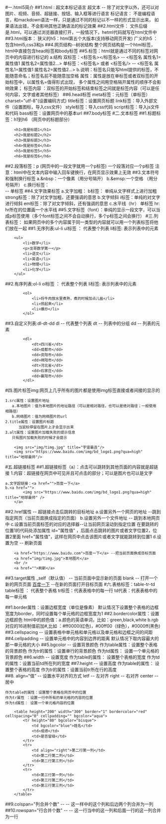 #一.html5简介
##1.html : 超文本标记语言
		 超文本 --  除了对文字以外，还可以对图片、视频、音频、超链接、按钮、输入框等进行语言
		 标记语言： 不是编程语言，和mackdown语法一样，只是通过不同的标记以不一样的形式显示出来，
		           如果语法出错，不会影响其他正确语法的标记效果
##2.html文件： 文件后缀是.html，可以通过浏览器直接打开，一般情况下，hetml代码就写在html文件中
##3.html版本：
         狭义的h5：html第五个大版本(支持移动网页开发)
         广义的h5 ：包含html5,css3和js
##4.网页结构--树状结构
     整个网页结构是一个html标签，html中直接包含head标签和body标签
##5.标签：html就是通过不同的标签对网页中的内容进行标记的
	  a.结构
	  双标签：<标签名></标签名>  --  <标签名 属性名1=属性值1 属性名2=属性值2...>
	  单标签：<标签名> 或者 <标签名/> -- <标签名 属性名1=属性值1 属性名2=属性值2...>
	  b.说明：标签名只能写html提供的标签，不能随意命名；标签名前不能随意加空格
      属性：属性是放在单标签或者双标签的开始标签中，以属性名=值得形式出现，
           多个属性之间用空格隔开属性的顺序不会影响效果；
	  标签内容 ：双标签的开始标签和结束标签之间就是标签内容（可以是任何内容，文字或者其他标签）
##6.head标签
	  meta标签：元标签（单标签）charset="utf-8"(设置编码方式)
	  title标签：设置网页标题
	  link标签：导入外部文件（设置图标，导入css文件）
	  style标签：导入css代码
	  script标签：导入js文件和代码
	  bass标签：设置网页中的基本url
##7.body标签
	<!-- !DOCTYPE : 对版本进行说明
	  html -- 当前版本是html5
	  注意：语法中不区分大小写 -->
	<!DOCTYPE html> 
	<!-- 网页基本结构 -->
	<html>
		<!-- head标签中的内容除了标题和图片可见，其他都不可见 -->
		<head>
			<!-- 设置网页中文本的编程方式 -->
			<meta charset="utf-8">
			<!-- 设置网页标题 -->
			<title></title>
		</head>
		<!-- 网页的内容（都可见） -->
		<body>
		</body>
	</html>
#二.文本标签
##1.标题标签：h1到h6 （网页中的标题部分）

  		<h1>我是标题1</h1>
		<h2>我是标题2</h2>
		<h3>我是标题3</h3>
		<h4>我是标签4</h4>
		<h5>我是标签5</h5>
		<h6>我是标签6</h6>
##2.段落标签：p  (网页中的一段文字就用一个p标签)
		一个段落对应一个p标签
		注意：html中在文本内容中输入回车键换行，在网页显示效果上无效
##3.文本符号和强制换行标签
		a.&nbsp：一个像素（用分号隔开）
		b.&emsp:一个空格 （用分号隔开）
		c.换行标签：<br/> -- 单标签
##4.文字效果标签
        a.文字加粗：
		  b标签：<b></b>  单纯从文字样式上进行加粗
		  strong标签：除了对文字加粗，还要强调的意思
		b.文字倾斜
		i标签：单纯的对文字进行倾斜
		em标签：除了对文字倾斜，还有强调的意思
		c.水平线（hr）
		单标签
		hr: hr所在的位置画一个水平线
##5.文字标签（font）：单纯的显示一段文字，可以当成p标签使用（多个font标签之间不会自动换行，多个p标签之间会换行）
#三.列表标签： 如果网页中的多个内容属于同一类型的内容就可以用一个列表标签将他们放在一起
##1.无序列表:ul-li
	ul标签 ： 代表整个列表
	li标签: 表示列表中的元素

        <ul>
			<li>数学</li>
			<p>龙哥数学第一</p>
			<li>语文</li>
			<li>英语</li>
			<li>物理</li>
			<li>化学</li>
		</ul>
##2.有序列表:ol-li
	ol标签 ： 代表整个列表
	li标签: 表示列表中的元素

            <ol>
				<li>将牛肉放水里煮熟，煮的时候加点儿盐</li>
				<li>捞起来</li>
				<li>爆炒</li>
			</ol>
##3.自定义列表:dl-dt-dd
	dl -- 代表整个列表
	dt -- 列表中的分组
	dd -- 列表的元素

            <dl>
				<dt>四川省</dt>
				<dd>成都市</dd>
				<dd>资阳市</dd>
				<dd>绵阳市</dd>
				<dt>河北省</dt>
				<dd>石家庄</dd>
				<dd>襄阳市</dd>
			</dl>
			
#四.图片标签img:网页上几乎所有的图片都是使用img标签直接或者间接的显示的

	1.src属性：设置图片地址
	   a.本地图片：值为本地图片的地址路径（可以是相对路径，也可以是绝对路径；一般使用 相路径）
	   b.网络图片：值为网络图片的url
	2.title属性：设置图片标题
	      当鼠标停留在图片上才会显示出来
	3.alt属性：设置图片加载失败的提示信息
	   只有图片加载失败的时候才会提示

        <img src="img/timg.jpg" title="宇宙最丑"/>
		<img src="https://www.baidu.com/img/bd_logo1.png?qua=high" title="地球最帅"/>
#五.超链接标签
##1.超链接标签（a）：点击可以跳转到其他页面的内容就是超链接
	1.内容：超链接在网页中可见并且可点击的部分；可以是图片也可以是文字
	
	a.文字超链接：<a href="">百度一下</a>
    b.<a href="">
			<img src="https://www.baidu.com/img/bd_logo1.png?qua=high" title="地球最帅" />
		</a>
##2.href属性 -- 超链接点击后跳转的目标地址
	a.设置另外一个网页的地址 --跳到指定网页（当前页面换成指定的页面）
	b.设置另外一个文件地址  --  跳到本地网页中
	c.设置当前页面标签的对应的选择器--让当前网页滚动到指定位置
	    在要跳转的位置1的代码处添加属性  id="属性值" ，后面点击跳转的图片或者文字位置2，位置2里面 href="属性值"，这样在网页中点击该图片或者文字就能跳转到位置1
	d.设置为空 -- 刷新页面

        <a href="https://www.baidu.com">百度一下</a> --把当前页面换成目标页面
		<a href="img/timg.jpg">本地图片</a>
		<br />
		<a href="">刷新</a>
##3.target属性
	_self（默认值） -- 当前页面中显示新的页面
	blank -- 打开一个新的网页页面
    <a href="https://www.baidu.com" target="blank">百度一下</a> --在新的页面打开目标页面
#六.表格标签：table-tr-td
			table标签 ： 代表整个表格
			tr标签：代表表格中的每一行
			td代表：代表表格中的每一单元格
			
##1.border属性：设置边框宽度（单位是像素）
    默认情况下设置整个表格的边框宽度为border，同时设置每个单元格的边框宽度为1
##2.bordercolor属性：设置边框颜色
    html中的颜色值：a.颜色的英语单词，比如：green,black,white
                   b.rgb对应的16进制值前加#,比如 ：#ff0000(红色)，#00ff00（绿色），#0000ff(黑色)
##3.cellspacing -- 设置表格中单元格和单元格以及单元格和边框之间的间距
##4.cellpadding -- 设置单元格中的内容到边界的距离
      默认情况下取内容最大的那一单元格的大小
##5.bgcolor --  设置背景颜色
      作为table属性：设置整个表格的背景颜色      作为tr的属性：设置单行的背景颜色
      作为td属性： 设置一个单元格的背景颜色
##6.width --  设置宽度
     作为table的属性： 设置整个表格的宽度     作为td的属性：设置当前td所在列的宽度
##7.height --  设置高度
     作为table的属性： 设置整个表格的高度     作为tr的属性：设置当前tr所在行的高度  
##8. align=“值” -- 设置水平对齐的方式
	letf  --  左对齐
	right -- 右对齐
	center -- 居中
	
	作为table的属性：设置整个表格在网页中的位置
	作为tr属性 ：设置一行中所有的单元格的内容的位置
	作为td属性： 设置一个单元格内容的位置

		<table height="200" width="300" border="1" bordercolor="red" cellspacing="0" cellpadding="" bgcolor="aqua">
			<tr height="80" bgcolor="bisque">
				<td bgcolor="blue">姓名</td>
				<td>成绩</td>
				<td>是否留级</td>
			</tr>
			<tr>
				<td align="right">第二行第一列</td>
				<td>第二行第二列</td>
				<td>第二行第三列</td>
			</tr>
			<tr>
				<td>第三行第一列</td>
				<td>第三行第二列</td>
				<td>第三行第三列</td>
			</tr>
		</table>
##9.colspan="列合并个数" -- <td colspan="3"></td> -- 这一样中的这个列和后边两个列合并为一列
##10.rowspan="行合并个数" -- <td rowspan="2" colspan="3"></td> -- 这一行当中的这一列和后面一行的这一列合并为一行